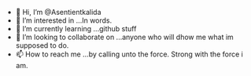 - 👋 Hi, I’m @Asentientkalida
- 👀 I’m interested in ...In words.
- 🌱 I’m currently learning ...github stuff
- 💞️ I’m looking to collaborate on ...anyone who will dhow me what im supposed to do.
- 📫 How to reach me ...by calling unto the force. Strong with the force i am.

<!---
Asentientkalida/Asentientkalida is a ✨ special ✨ repository because its `README.md` (this file) appears on your GitHub profile.
You can click the Preview link to take a look at your changes.
--->
